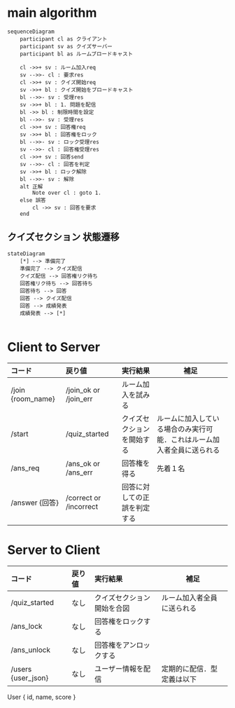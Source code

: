 # main algorithm

```mermaid
sequenceDiagram
    participant cl as クライアント
    participant sv as クイズサーバー
    participant bl as ルームブロードキャスト

    cl ->>+ sv : ルーム加入req
    sv -->>- cl : 要求res
    cl ->>+ sv : クイズ開始req
    sv ->>+ bl : クイズ開始をブロードキャスト
    bl -->>- sv : 受理res
    sv ->>+ bl : 1. 問題を配信
    bl ->> bl : 制限時間を設定
    bl -->>- sv : 受理res
    cl ->>+ sv : 回答権req
    sv ->>+ bl : 回答権をロック
    bl -->>- sv : ロック受理res
    sv -->>- cl : 回答権受理res
    cl ->>+ sv : 回答send
    sv -->>- cl : 回答を判定
    sv ->>+ bl : ロック解除
    bl -->>- sv : 解除
    alt 正解 
        Note over cl : goto 1.
    else 誤答
        cl ->> sv : 回答を要求
    end
```

## クイズセクション 状態遷移

```mermaid
stateDiagram
    [*] --> 準備完了
    準備完了 --> クイズ配信
    クイズ配信 --> 回答権リク待ち
    回答権リク待ち --> 回答待ち
    回答待ち --> 回答
    回答 --> クイズ配信
    回答 --> 成績発表
    成績発表 --> [*]
    
```

# Client to Server

| コード            | 戻り値                 | 実行結果                     | 補足                                                                   |
| :---------------- | :--------------------- | :--------------------------- | ---------------------------------------------------------------------- |
| /join {room_name} | /join_ok or /join_err  | ルーム加入を試みる           |                                                                        |
| /start            | /quiz_started          | クイズセクションを開始する   | ルームに加入している場合のみ実行可能．これはルーム加入者全員に送られる |
| /ans_req          | /ans_ok or /ans_err    | 回答権を得る                 | 先着１名                                                               |
| /answer {回答}    | /correct or /incorrect | 回答に対しての正誤を判定する |                                                                        |

# Server to Client
| コード             | 戻り値 | 実行結果                   | 補足                       |
| :----------------- | :----- | :------------------------- | -------------------------- |
| /quiz_started      | なし   | クイズセクション開始を合図 | ルーム加入者全員に送られる |
| /ans_lock          | なし   | 回答権をロックする         |                            |
| /ans_unlock        | なし   | 回答権をアンロックする     |                            |
| /users {user_json} | なし   | ユーザー情報を配信         | 定期的に配信．型定義は以下 |

User {
    id,
    name,
    score
}